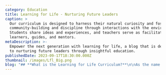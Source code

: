 ```yaml
---
category: Education
title: Learning for Life - Nurturing Future Leaders
caption: >
  Our curriculum is designed to harness their natural curiosity and foster
  community-building and discipline through interactions with the environment.
  Students share ideas and experiences, and teachers serve as facilitators,
  learners, guides, and mentors.
metaDescription: >-
  Empower the next generation with learning for life, a blog that is dedicated
  to nurturing future leaders through insightful education.
publishedDate: 2023-09-17T18:30:00.000Z
thumbnail: /images/Lfl_Big.png
blog: "## **What is the Learning for Life Curriculum?**\n\nAs the name suggests\_[Learning for Life](https://www.glentreeacademy.com/blogs/learning-for-life \"Learning for Life\"),\_the methodology adopted at Glentree makes academic learning fun and relevant to real-life situations in age-appropriate and grade-specific material. It is not traditional chalk & Talk. It not only makes the students more confident and capable but also gives them an invaluable understanding of how things work in the real world. The program uses age-appropriate, grade-specific lesson plans.\n\n### LFL is a different instruction tool:\n\n1. LFL (Learning for Life) focuses on the concept of “Life Long Learning”.\n2. It is student-centred Inquiry-Based Learning and values students as individuals and teachers as facilitators.\n3. Broad, balanced curriculum, with term-wise lesson plans and day-wise schedule for every unit.\n4. The curriculum integrates digital resources and labs (Language labs, Math labs, Science lab kits, Computer Lab and Earth Lab).\n5. VARK model lesson plan, that is suitable for all types of learners.\n6. Field trips, culmination days, celebrations, and special events are an integral part of the curriculum and are incorporated into the same.\n\n### LFL follows an Inquiry-based instructional framework:\n\n* Probing: To ask questions and establish guided thinking\n* Perceiving: To become conscious of the concept and focus on understanding it\n* Problem-solving: Involving in hand-on-activities to deeply look at the concept, analyse it and explain it\n* Perusing: To examine the concept extend it to real-life scenarios and apply it\n\n### Adapting LFL in the classroom:\n\nLFL, instructional strategies are interesting for the teachers to adapt in the classrooms. Different teaching strategies are followed in the classroom, not just the lecture method. Collaborative learning, game-based learning, drama-based pedagogies ETC. are integrated as part of classroom teaching, which makes the learning experience very different from rote learning. This way of teaching suits all kinds of learners, whether they are visual, auditory or kinesthetic.\n\nIn the current scenario, nothing is predictable. Online learning is the only key so that students are engaged while at home. The academic program planned using the LFL curriculum framework can be easily followed in virtual classrooms. In fact, it has opened up a lot of avenues for learning, where many tools have been discovered that can bring about the classroom experience virtually.\n\nIn short, LFL IS\_a [COMPREHENSIVE INTEGRATED CURRICULUM](https://web.archive.org/web/20230208032858/https://glentreeacademy.com/curriculum/), where apart from academics, all the practical lessons for life like critical thinking, conflict resolution, problem-solving, emotional balance, social skills and most importantly character formation are focused.\n\n– by\_Sowmia Raguraman,\_Principal, Glentree Academy – Sarjapur Road\n"
---
```


